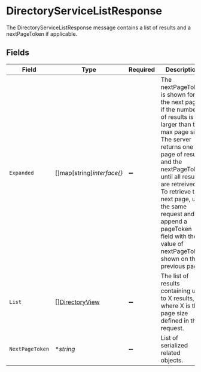 # DirectoryServiceListResponse

 The DirectoryServiceListResponse message contains a list of results and a nextPageToken if applicable.



## Fields

| Field                                                                                                                                                                                                                                                                                                                                              | Type                                                                                                                                                                                                                                                                                                                                               | Required                                                                                                                                                                                                                                                                                                                                           | Description                                                                                                                                                                                                                                                                                                                                        |
| -------------------------------------------------------------------------------------------------------------------------------------------------------------------------------------------------------------------------------------------------------------------------------------------------------------------------------------------------- | -------------------------------------------------------------------------------------------------------------------------------------------------------------------------------------------------------------------------------------------------------------------------------------------------------------------------------------------------- | -------------------------------------------------------------------------------------------------------------------------------------------------------------------------------------------------------------------------------------------------------------------------------------------------------------------------------------------------- | -------------------------------------------------------------------------------------------------------------------------------------------------------------------------------------------------------------------------------------------------------------------------------------------------------------------------------------------------- |
| `Expanded`                                                                                                                                                                                                                                                                                                                                         | []map[string]*interface{}*                                                                                                                                                                                                                                                                                                                         | :heavy_minus_sign:                                                                                                                                                                                                                                                                                                                                 |  The nextPageToken is shown for the next page if the number of results is larger than the max page size.<br/> The server returns one page of results and the nextPageToken until all results are retreived.<br/> To retrieve the next page, use the same request and append a pageToken field with the value of nextPageToken shown on the previous page.<br/> |
| `List`                                                                                                                                                                                                                                                                                                                                             | [][DirectoryView](../../models/shared/directoryview.md)                                                                                                                                                                                                                                                                                            | :heavy_minus_sign:                                                                                                                                                                                                                                                                                                                                 |  The list of results containing up to X results, where X is the page size defined in the request.<br/>                                                                                                                                                                                                                                             |
| `NextPageToken`                                                                                                                                                                                                                                                                                                                                    | **string*                                                                                                                                                                                                                                                                                                                                          | :heavy_minus_sign:                                                                                                                                                                                                                                                                                                                                 |  List of serialized related objects.<br/>                                                                                                                                                                                                                                                                                                          |